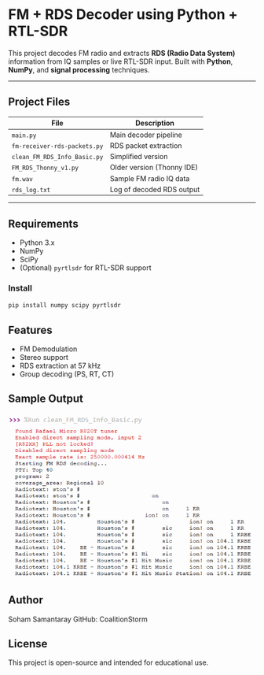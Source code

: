 # FM + RDS Decoder using Python + RTL-SDR

This project decodes FM radio and extracts **RDS (Radio Data System)** information from IQ samples or live RTL-SDR input. Built with **Python**, **NumPy**, and **signal processing** techniques.

---

## Project Files

| File | Description |
|------|-------------|
| `main.py` | Main decoder pipeline |
| `fm-receiver-rds-packets.py` | RDS packet extraction |
| `clean_FM_RDS_Info_Basic.py` | Simplified version |
| `FM_RDS_Thonny_v1.py` | Older version (Thonny IDE) |
| `fm.wav` | Sample FM radio IQ data |
| `rds_log.txt` | Log of decoded RDS output |

---

## Requirements

- Python 3.x
- NumPy
- SciPy
- (Optional) `pyrtlsdr` for RTL-SDR support

### Install

```bash
pip install numpy scipy pyrtlsdr
```


## Features

- FM Demodulation
- Stereo support
- RDS extraction at 57 kHz
- Group decoding (PS, RT, CT)

## Sample Output

![RDS Output Screenshot](images/rds_output.png)

## Author
Soham Samantaray
GitHub: CoalitionStorm

## License
This project is open-source and intended for educational use.
